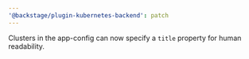 ```yaml
---
'@backstage/plugin-kubernetes-backend': patch
---
```


Clusters in the app-config can now specify a `title` property for human readability.
